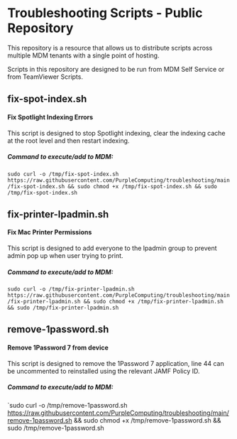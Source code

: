 # Troubleshooting Scripts - Public Repository

This repository is a resource that allows us to distribute scripts across multiple MDM tenants with a single point of hosting.

Scripts in this repository are designed to be run from MDM Self Service or from TeamViewer Scripts.

## fix-spot-index.sh
#### Fix Spotlight Indexing Errors
This script is designed to stop Spotlight indexing, clear the indexing cache at the root level and then restart indexing.
##### Command to execute/add to MDM:
`sudo curl -o /tmp/fix-spot-index.sh https://raw.githubusercontent.com/PurpleComputing/troubleshooting/main/fix-spot-index.sh && sudo chmod +x /tmp/fix-spot-index.sh && sudo /tmp/fix-spot-index.sh`

## fix-printer-lpadmin.sh
#### Fix Mac Printer Permissions
This script is designed to add everyone to the lpadmin group to prevent admin pop up when user trying to print.
##### Command to execute/add to MDM:
`sudo curl -o /tmp/fix-printer-lpadmin.sh https://raw.githubusercontent.com/PurpleComputing/troubleshooting/main/fix-printer-lpadmin.sh && sudo chmod +x /tmp/fix-printer-lpadmin.sh && sudo /tmp/fix-printer-lpadmin.sh`

## remove-1password.sh
#### Remove 1Password 7 from device
This script is designed to remove the 1Password 7 application, line 44 can be uncommented to reinstalled using the relevant JAMF Policy ID.
##### Command to execute/add to MDM:
`sudo curl -o /tmp/remove-1password.sh https://raw.githubusercontent.com/PurpleComputing/troubleshooting/main/remove-1password.sh && sudo chmod +x /tmp/remove-1password.sh && sudo /tmp/remove-1password.sh
